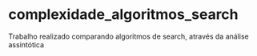 # complexidade_algoritmos_search
Trabalho realizado comparando algoritmos de search, através da análise assintótica
